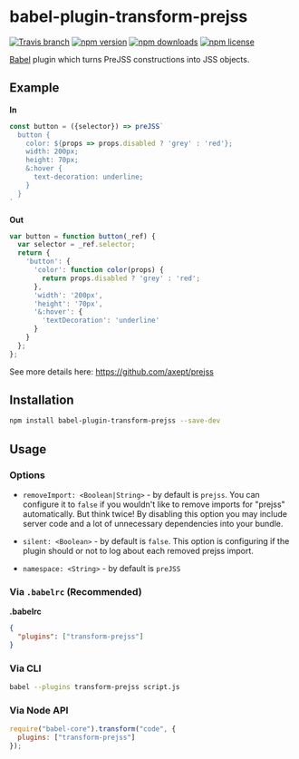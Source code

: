 # babel-plugin-transform-prejss

[![Travis branch](https://img.shields.io/travis/axept/babel-plugin-transform-prejss/master.svg?style=flat-square)](https://travis-ci.org/axept/babel-plugin-transform-prejss)
[![npm version](https://img.shields.io/npm/v/babel-plugin-transform-prejss.svg?style=flat-square)](https://www.npmjs.com/package/babel-plugin-transform-prejss)
[![npm downloads](https://img.shields.io/npm/dt/babel-plugin-transform-prejss.svg?style=flat-square)](https://www.npmjs.com/package/babel-plugin-transform-prejss)
[![npm license](https://img.shields.io/npm/l/babel-plugin-transform-prejss.svg?style=flat-square)](https://www.npmjs.com/package/babel-plugin-transform-prejss)

[Babel](https://github.com/babel/babel) plugin which turns PreJSS constructions into JSS objects.


## Example

**In**

```js
const button = ({selector}) => preJSS`
  button {
    color: ${props => props.disabled ? 'grey' : 'red'};
    width: 200px;
    height: 70px;
    &:hover {
      text-decoration: underline;
    }
  }
`
```

**Out**

```js
var button = function button(_ref) {
  var selector = _ref.selector;
  return {
    'button': {
      'color': function color(props) {
        return props.disabled ? 'grey' : 'red';
      },
      'width': '200px',
      'height': '70px',
      '&:hover': {
        'textDecoration': 'underline'
      }
    }
  };
};
```

See more details here: https://github.com/axept/prejss


## Installation

```bash
npm install babel-plugin-transform-prejss --save-dev
```


## Usage

### Options

+ `removeImport: <Boolean|String>` - by default is `prejss`. You can configure it to `false` if you wouldn't like to remove imports for "prejss" automatically. But think twice! By disabling this option you may include server code and a lot of unnecessary dependencies into your bundle.

+ `silent: <Boolean>` - by default is `false`. This option is configuring if the plugin should or not to log about each removed prejss import.

+ `namespace: <String>` - by default is `preJSS`


### Via `.babelrc` (Recommended)

**.babelrc**

```json
{
  "plugins": ["transform-prejss"]
}
```


### Via CLI

```sh
babel --plugins transform-prejss script.js
```


### Via Node API

```javascript
require("babel-core").transform("code", {
  plugins: ["transform-prejss"]
});
```
